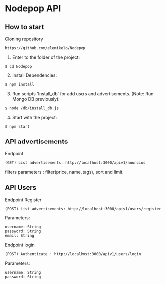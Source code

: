 # Nodepop API


## How to start

Cloning repository
```
https://github.com/elemikelo/Nodepop
```

1) Enter to the folder of the project:

```
$ cd Nodepop
```

2) Install Dependencies:

```
$ npm install
```

3) Run scripts 'Install_db' for add users and advertisements. (Note: Run Mongo DB previously):

```
$ node /db/install_db.js
```


4) Start with the project:
```
$ npm start
```

## API advertisements

Endpoint
```
(GET) List advertisements: http://localhost:3000/apiv1/anuncios
```

filters parameters : filter(price, name, tags), sort and limit.

## API Users

Endpoint Register

```
(POST) List advertisements: http://localhost:3000/apiv1/users/register
```
Parameters:
```
username: String
password: String
email: String
```
Endpoint login

```
(POST) Authenticate : http://localhost:3000/apiv1/users/login
```

Parameters:
```
username: String
password: String
```
